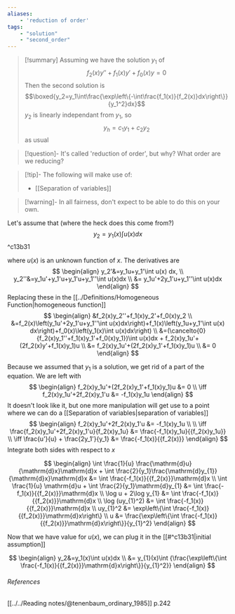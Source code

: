 ```yaml
---
aliases:
    - 'reduction of order'
tags:
    - "solution"
    - "second_order"
---
```


> [!summary]
> Assuming we have the solution $y_1$ of
> $$f_2(x)y''+f_1(x)y'+f_0(x)y=0$$
> Then the second solution is
> $$\boxed{y_2=y_1\int\frac{\exp\left\{-\int\frac{f_1(x)}{f_2(x)}dx\right\}}{y_1^2}dx}$$
> $y_2$ is linearly independant from $y_1$, so
> $$y_h=c_1y_1+c_2y_2$$
> as usual

> [!question]-
> It's called 'reduction of order', but why? What order are we reducing?

> [!tip]-
> The following will make use of:
> - [[Separation of variables]]

> [!warning]- 
> In all fairness, don't expect to be able to do this on your own. 

Let's assume that (where the heck does this come from?)
$$y_2=y_1(x)\int u(x)dx$$^c13b31

where $u(x)$ is an unknown function of $x$. The derivatives are 
$$
\begin{align}
y_2'&=y_1u+y_1'\int u(x) dx, \\
y_2''&=y_1u'+y_1'u+y_1'u+y_1''\int u(x)dx \\
&= y_1u'+2y_1'u+y_1''\int u(x)dx
\end{align}
$$
Replacing these in the [[../Definitions/Homogeneous Function|homogeneous function]]
$$
\begin{align}
&f_2(x)y_2''+f_1(x)y_2'+f_0(x)y_2 \\
&=f_2(x)\left(y_1u'+2y_1'u+y_1''\int u(x)dx\right)+f_1(x)\left(y_1u+y_1'\int u(x) dx\right)+f_0(x)\left(y_1(x)\int u(x)dx\right) \\
&=(\cancelto{0}{f_2(x)y_1''+f_1(x)y_1'+f_0(x)y_1})\int u(x)dx + f_2(x)y_1u'+(2f_2(x)y'+f_1(x)y_1)u \\
&= f_2(x)y_1u'+(2f_2(x)y_1'+f_1(x)y_1)u \\
&= 0
\end{align}
$$

Because we assumed that $y_{1}$ is a solution, we get rid of a part of the equation. We are left with
$$
\begin{align}
f_2(x)y_1u'+(2f_2(x)y_1'+f_1(x)y_1)u &= 0  \\
\iff f_2(x)y_1u'+2f_2(x)y_1'u &= -f_1(x)y_1u 
\end{align}
$$
It doesn't look like it, but one more manipulation will get use to a point where we can do a [[Separation of variables|separation of variables]]
$$
\begin{align}
f_2(x)y_1u'+2f_2(x)y_1'u &= -f_1(x)y_1u \\ \\
\iff \frac{f_2(x)y_1u'+2f_2(x)y_1'u}{f_2(x)y_1u} &= \frac{-f_1(x)y_1u}{{f_2(x)y_1u}}  \\
\iff \frac{u'}{u} + \frac{2y_1'}{y_1} &= \frac{-f_1(x)}{{f_2(x)}}
\end{align}
$$
Integrate both sides with respect to $x$

$$
\begin{align}
\int  \frac{1}{u} \frac{\mathrm{d}u}{\mathrm{d}x}\mathrm{d}x + \int  \frac{2}{y_1}\frac{\mathrm{d}y_{1}}{\mathrm{d}x}\mathrm{d}x &= \int  \frac{-f_1(x)}{{f_2(x)}}\mathrm{d}x  \\
\int  \frac{1}{u} \mathrm{d}u + \int  \frac{2}{y_1}\mathrm{d}y_{1} &= \int  \frac{-f_1(x)}{{f_2(x)}}\mathrm{d}x  \\
\log u + 2\log y_{1} &= \int  \frac{-f_1(x)}{{f_2(x)}}\mathrm{d}x  \\
\log (uy_{1}^2) &= \int  \frac{-f_1(x)}{{f_2(x)}}\mathrm{d}x  \\
uy_{1}^2 &= \exp\left\{\int  \frac{-f_1(x)}{{f_2(x)}}\mathrm{d}x\right\}  \\
u &= \frac{\exp\left\{\int  \frac{-f_1(x)}{{f_2(x)}}\mathrm{d}x\right\}}{y_{1}^2}
\end{align}
$$

Now that we have value for $u(x)$, we can plug it in the [[#^c13b31|initial assumption]]

$$
\begin{align}
y_2&=y_1(x)\int u(x)dx  \\
&= y_{1}(x)\int {\frac{\exp\left\{\int  \frac{-f_1(x)}{{f_2(x)}}\mathrm{d}x\right\}}{y_{1}^2}}
\end{align}
$$
###### References
[[../../Reading notes/@tenenbaum_ordinary_1985]] p.242

